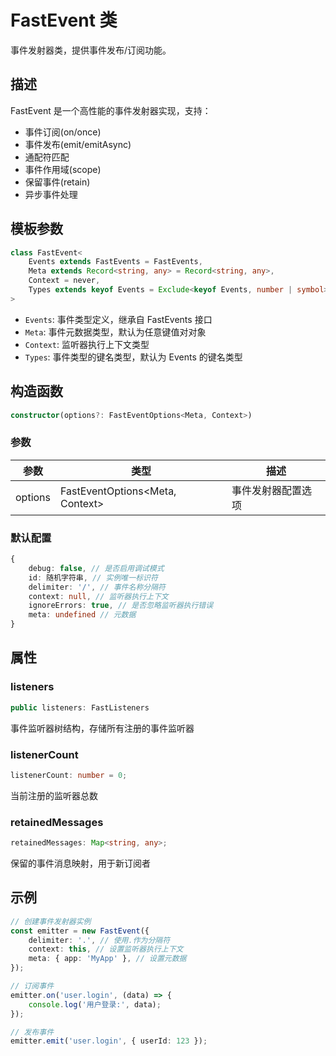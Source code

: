# FastEvent 类

事件发射器类，提供事件发布/订阅功能。

## 描述

FastEvent 是一个高性能的事件发射器实现，支持：

-   事件订阅(on/once)
-   事件发布(emit/emitAsync)
-   通配符匹配
-   事件作用域(scope)
-   保留事件(retain)
-   异步事件处理

## 模板参数

```ts
class FastEvent<
    Events extends FastEvents = FastEvents,
    Meta extends Record<string, any> = Record<string, any>,
    Context = never,
    Types extends keyof Events = Exclude<keyof Events, number | symbol>
>
```

-   `Events`: 事件类型定义，继承自 FastEvents 接口
-   `Meta`: 事件元数据类型，默认为任意键值对对象
-   `Context`: 监听器执行上下文类型
-   `Types`: 事件类型的键名类型，默认为 Events 的键名类型

## 构造函数

```ts
constructor(options?: FastEventOptions<Meta, Context>)
```

### 参数

| 参数    | 类型                            | 描述               |
| ------- | ------------------------------- | ------------------ |
| options | FastEventOptions<Meta, Context> | 事件发射器配置选项 |

### 默认配置

```ts
{
    debug: false, // 是否启用调试模式
    id: 随机字符串, // 实例唯一标识符
    delimiter: '/', // 事件名称分隔符
    context: null, // 监听器执行上下文
    ignoreErrors: true, // 是否忽略监听器执行错误
    meta: undefined // 元数据
}
```

## 属性

### listeners

```ts
public listeners: FastListeners
```

事件监听器树结构，存储所有注册的事件监听器

### listenerCount

```ts
listenerCount: number = 0;
```

当前注册的监听器总数

### retainedMessages

```ts
retainedMessages: Map<string, any>;
```

保留的事件消息映射，用于新订阅者

## 示例

```ts
// 创建事件发射器实例
const emitter = new FastEvent({
    delimiter: '.', // 使用.作为分隔符
    context: this, // 设置监听器执行上下文
    meta: { app: 'MyApp' }, // 设置元数据
});

// 订阅事件
emitter.on('user.login', (data) => {
    console.log('用户登录:', data);
});

// 发布事件
emitter.emit('user.login', { userId: 123 });
```
